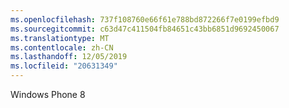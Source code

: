 ```yaml
---
ms.openlocfilehash: 737f108760e66f61e788bd872266f7e0199efbd9
ms.sourcegitcommit: c63d47c411504fb84651c43bb6851d9692450067
ms.translationtype: MT
ms.contentlocale: zh-CN
ms.lasthandoff: 12/05/2019
ms.locfileid: "20631349"
---
```

<Token xmlns:xlink="http://www.w3.org/1999/xlink">Windows Phone 8</Token>